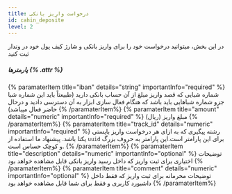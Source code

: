 ```yaml
---
title: درخواست واریز بانکی
id: cahin_deposite
level: 2
---
```


در این بخش، میتوانید درخواست خود را برای واریز بانکی و شارژ کیف پول خود در وندار ثبت کنید

##### پارمترها {% .attr %}

 {% paramaterItem title="iban" details="string" importantInfo="required" %}
  شماره شبایی که قصد واریز مبلغ از آن حساب بانکی دارید (طبیعتاً باید این شماره شبا جزو شماره شباهایی باید باشد که هنگام فعال سازی ابزار به آن دسترسی دادید و درحال حاضر فعال میباشد)
  {% /paramaterItem%}
 {% paramaterItem title="amount" details="numeric" importantInfo="required" %}
  مبلغ واریز (ریال)
  {% /paramaterItem%}
 {% paramaterItem title="track_id" details="numeric" importantInfo="required" %}
  رشته پیگیری که به ازای هر درخواست واریز بایستی یکتا باشد. پیشنهاد ما استفاده از `uuid` برای این پارامتر است.این پارامتر به حروف بزرگ و کوچک حساس است.
  {% /paramaterItem%}
 {% paramaterItem title="description" details="numeric" importantInfo="optional" %}
  توضیحات اختیاری برای ثبت واریز که داخل رسید واریز بانکی قابل مشاهده خواهد بود
  {% /paramaterItem%}
 {% paramaterItem title="comment" details="numeric" importantInfo="optional" %}
  توضیحات محرمانه برای ثبت واریز که فقط داخل داشبورد کاربری و فقط برای شما قابل مشاهده خواهد بود
{% /paramaterItem%}